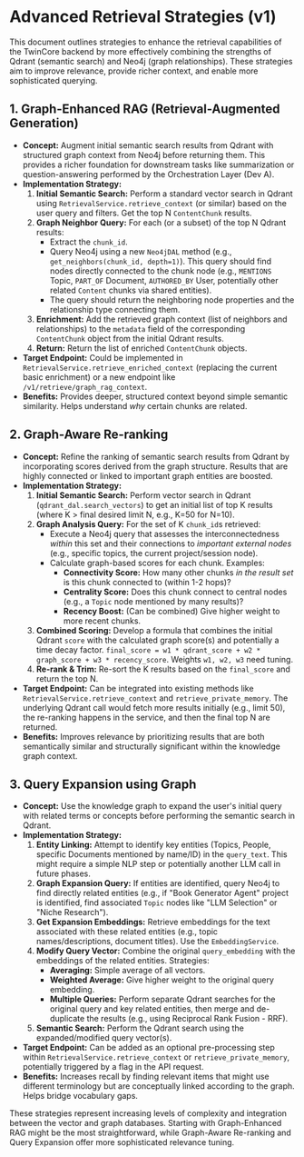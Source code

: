 # Advanced Retrieval Strategies (v1)

This document outlines strategies to enhance the retrieval capabilities of the TwinCore backend by more effectively combining the strengths of Qdrant (semantic search) and Neo4j (graph relationships). These strategies aim to improve relevance, provide richer context, and enable more sophisticated querying.

## 1. Graph-Enhanced RAG (Retrieval-Augmented Generation)

*   **Concept:** Augment initial semantic search results from Qdrant with structured graph context from Neo4j before returning them. This provides a richer foundation for downstream tasks like summarization or question-answering performed by the Orchestration Layer (Dev A).
*   **Implementation Strategy:**
    1.  **Initial Semantic Search:** Perform a standard vector search in Qdrant using `RetrievalService.retrieve_context` (or similar) based on the user query and filters. Get the top N `ContentChunk` results.
    2.  **Graph Neighbor Query:** For each (or a subset) of the top N Qdrant results:
        *   Extract the `chunk_id`.
        *   Query Neo4j using a new `Neo4jDAL` method (e.g., `get_neighbors(chunk_id, depth=1)`). This query should find nodes directly connected to the chunk node (e.g., `MENTIONS` Topic, `PART_OF` Document, `AUTHORED_BY` User, potentially other related `Content` chunks via shared entities).
        *   The query should return the neighboring node properties and the relationship type connecting them.
    3.  **Enrichment:** Add the retrieved graph context (list of neighbors and relationships) to the `metadata` field of the corresponding `ContentChunk` object from the initial Qdrant results.
    4.  **Return:** Return the list of enriched `ContentChunk` objects.
*   **Target Endpoint:** Could be implemented in `RetrievalService.retrieve_enriched_context` (replacing the current basic enrichment) or a new endpoint like `/v1/retrieve/graph_rag_context`.
*   **Benefits:** Provides deeper, structured context beyond simple semantic similarity. Helps understand *why* certain chunks are related.

## 2. Graph-Aware Re-ranking

*   **Concept:** Refine the ranking of semantic search results from Qdrant by incorporating scores derived from the graph structure. Results that are highly connected or linked to important graph entities are boosted.
*   **Implementation Strategy:**
    1.  **Initial Semantic Search:** Perform vector search in Qdrant (`qdrant_dal.search_vectors`) to get an initial list of top K results (where K > final desired limit N, e.g., K=50 for N=10).
    2.  **Graph Analysis Query:** For the set of K `chunk_id`s retrieved:
        *   Execute a Neo4j query that assesses the interconnectedness *within* this set and their connections to *important external nodes* (e.g., specific topics, the current project/session node).
        *   Calculate graph-based scores for each chunk. Examples:
            *   **Connectivity Score:** How many other chunks *in the result set* is this chunk connected to (within 1-2 hops)?
            *   **Centrality Score:** Does this chunk connect to central nodes (e.g., a `Topic` node mentioned by many results)?
            *   **Recency Boost:** (Can be combined) Give higher weight to more recent chunks.
    3.  **Combined Scoring:** Develop a formula that combines the initial Qdrant `score` with the calculated graph score(s) and potentially a time decay factor. `final_score = w1 * qdrant_score + w2 * graph_score + w3 * recency_score`. Weights `w1, w2, w3` need tuning.
    4.  **Re-rank & Trim:** Re-sort the K results based on the `final_score` and return the top N.
*   **Target Endpoint:** Can be integrated into existing methods like `RetrievalService.retrieve_context` and `retrieve_private_memory`. The underlying Qdrant call would fetch more results initially (e.g., limit 50), the re-ranking happens in the service, and then the final top N are returned.
*   **Benefits:** Improves relevance by prioritizing results that are both semantically similar and structurally significant within the knowledge graph context.

## 3. Query Expansion using Graph

*   **Concept:** Use the knowledge graph to expand the user's initial query with related terms or concepts before performing the semantic search in Qdrant.
*   **Implementation Strategy:**
    1.  **Entity Linking:** Attempt to identify key entities (Topics, People, specific Documents mentioned by name/ID) in the `query_text`. This might require a simple NLP step or potentially another LLM call in future phases.
    2.  **Graph Expansion Query:** If entities are identified, query Neo4j to find directly related entities (e.g., if "Book Generator Agent" project is identified, find associated `Topic` nodes like "LLM Selection" or "Niche Research").
    3.  **Get Expansion Embeddings:** Retrieve embeddings for the text associated with these related entities (e.g., topic names/descriptions, document titles). Use the `EmbeddingService`.
    4.  **Modify Query Vector:** Combine the original `query_embedding` with the embeddings of the related entities. Strategies:
        *   **Averaging:** Simple average of all vectors.
        *   **Weighted Average:** Give higher weight to the original query embedding.
        *   **Multiple Queries:** Perform separate Qdrant searches for the original query and key related entities, then merge and de-duplicate the results (e.g., using Reciprocal Rank Fusion - RRF).
    5.  **Semantic Search:** Perform the Qdrant search using the expanded/modified query vector(s).
*   **Target Endpoint:** Can be added as an optional pre-processing step within `RetrievalService.retrieve_context` or `retrieve_private_memory`, potentially triggered by a flag in the API request.
*   **Benefits:** Increases recall by finding relevant items that might use different terminology but are conceptually linked according to the graph. Helps bridge vocabulary gaps.

These strategies represent increasing levels of complexity and integration between the vector and graph databases. Starting with Graph-Enhanced RAG might be the most straightforward, while Graph-Aware Re-ranking and Query Expansion offer more sophisticated relevance tuning. 